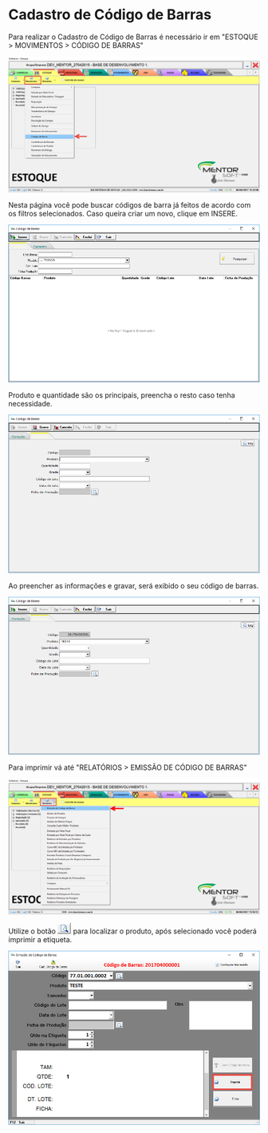 # Cadastro de Código de Barras

Para realizar o Cadastro de Código de Barras é necessário ir em "ESTOQUE > MOVIMENTOS > CÓDIGO DE BARRAS"

![1](/img/codigo-barras/1.png)

Nesta página você pode buscar códigos de barra já feitos de acordo com os filtros selecionados. Caso queira criar um novo, clique em INSERE.

![1](/img/codigo-barras/2.png)

Produto e quantidade são os principais, preencha o resto caso tenha necessidade.

![1](/img/codigo-barras/3.png)

Ao preencher as informações e gravar, será exibido o seu código de barras.

![1](/img/codigo-barras/4.png)

Para imprimir vá até "RELATÓRIOS > EMISSÃO DE CÓDIGO DE BARRAS"

![1](/img/codigo-barras/5.png)

Utilize o botão  ![1](/img/codigo-barras/6.png)  para localizar o produto, após selecionado você poderá imprimir a etiqueta.

![1](/img/codigo-barras/7.png)